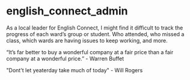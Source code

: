 # english_connect_admin

As a local leader for English Connect, I might find it difficult to track the progress of each ward’s group or student. Who attended, who missed a class, which wards are having issues to keep working, and more.

“It’s far better to buy a wonderful company at a fair price than a fair company at a wonderful price.” - Warren Buffet

"Dont't let yeaterday take much of today" - Will Rogers